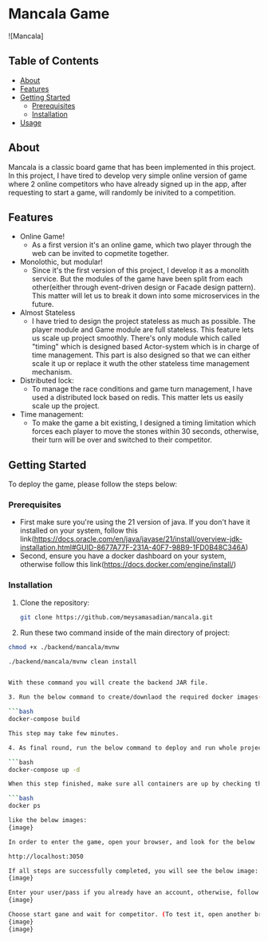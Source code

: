 # Mancala Game

![Mancala]

## Table of Contents
- [About](#about)
- [Features](#features)
- [Getting Started](#getting-started)
  - [Prerequisites](#prerequisites)
  - [Installation](#installation)
- [Usage](#usage)

## About

Mancala is a classic board game that has been implemented in this project. In this project, I have tired to develop very simple online version of game where 2 online competitors who have already signed up in the app, after requesting to start a game, will randomly be inivited to a competition.

## Features

- Online Game!
  - As a  first version it's an online game, which two player through the web can be invited to copmetite together.
- Monolothic, but modular!
  - Since it's the first version of this project, I develop it as a monolith service. But the modules of the game have been split from each other(either through event-driven design or Facade design pattern). This matter will let us to break it down into some microservices in the future.
- Almost Stateless
  - I have tried to design the project stateless as much as possible. The player module and Game module are full stateless. This feature lets us scale up project smoothly. There's only module which called "timing" which is designed based Actor-system which is in charge of time management. This part is also designed so that we can either scale it up or replace it wuth the other stateless time management mechanism.
- Distributed lock:
  - To manage the race conditions and game turn management, I have used a distributed lock based on redis. This matter lets us easily scale up the project.
- Time management:
  - To make the game a bit existing, I designed a timing limitation which forces each player to move the stones within 30 seconds, otherwise, their turn will be over and switched to their competitor.  

## Getting Started

To deploy the game, please follow the steps below:

### Prerequisites

- First make sure you're using the 21 version of java. If you don't have it installed on your system, follow this link(https://docs.oracle.com/en/java/javase/21/install/overview-jdk-installation.html#GUID-8677A77F-231A-40F7-98B9-1FD0B48C346A)
- Second, ensure you have a docker dashboard on your system, otherwise follow this link(https://docs.docker.com/engine/install/)

### Installation

1. Clone the repository:

   ```bash
   git clone https://github.com/meysamasadian/mancala.git

2. Run these two command inside of the main directory of project:

  ```bash
  chmod +x ./backend/mancala/mvnw

  ./backend/mancala/mvnw clean install


With these command you will create the backend JAR file.

3. Run the below command to create/downlaod the required docker images(run it in the main directory as well)

  ```bash
  docker-compose build

This step may take few minutes.

4. As final round, run the below command to deploy and run whole project and its 3rd-party tools.

  ```bash
  docker-compose up -d

When this step finished, make sure all containers are up by checking the docker dashboard in your system or by run:

  ```bash  
  docker ps

like the below images:
{image}

In order to enter the game, open your browser, and look for the below  address:
  
http://localhost:3050

If all steps are successfully completed, you will see the below image:
{image}

Enter your user/pass if you already have an account, otherwise, follow the highlighted link to create an account.
{image}

Choose start gane and wait for competitor. (To test it, open another browser and login by another account to join the current game)
{image}
{image}





